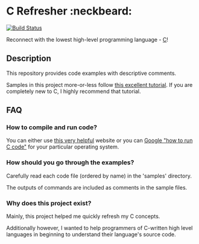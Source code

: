 # C Refresher :neckbeard:

[![Build Status](https://travis-ci.org/humzashah/c_refresher.svg?branch=master)][0]

Reconnect with the lowest high-level programming language - [C][1]!

## Description

This repository provides code examples with descriptive comments.

Samples in this project more-or-less follow [this excellent tutorial][2]. If you are completely new to C, I highly recommend that tutorial.

## FAQ

### How to compile and run code?

You can either use [this very helpful][3] website or you can [Google "how to run C code"][4] for your particular operating system.

### How should you go through the examples?

Carefully read each code file (ordered by name) in the 'samples' directory.

The outputs of commands are included as comments in the sample files.

### Why does this project exist?

Mainly, this project helped me quickly refresh my C concepts.

Additionally however, I wanted to help programmers of C-written high level languages in beginning to understand their language's source code.

[0]: https://travis-ci.org/humzashah/c_refresher
[1]: https://en.wikipedia.org/wiki/C_(programming_language)
[2]: http://aelinik.free.fr/c/
[3]: https://ideone.com/
[4]: http://lmgtfy.com/?q=how+to+run+C+code
